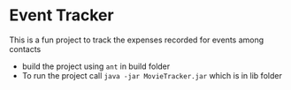 Event Tracker
============

This is a fun project to track the expenses recorded for events among contacts

 - build the project using `ant` in build folder
 - To run the project call `java -jar MovieTracker.jar` which is in lib folder
